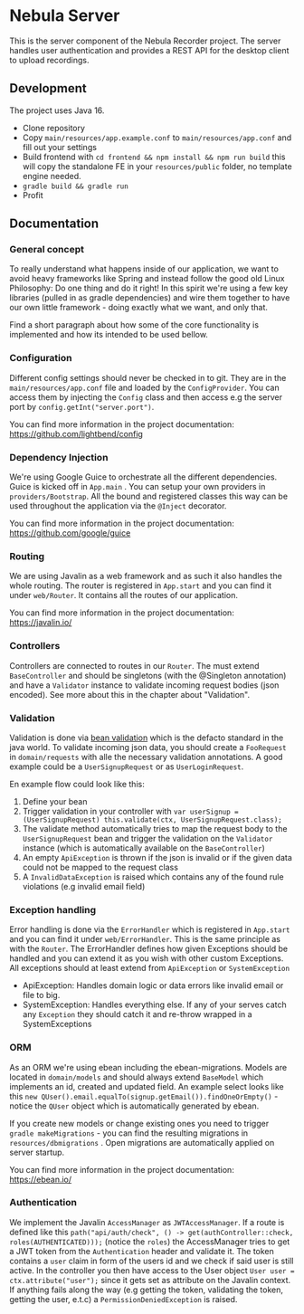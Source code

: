 # Nebula Server

This is the server component of the Nebula Recorder project. The server handles user authentication and provides a REST API for the desktop client to upload recordings.

## Development

The project uses Java 16.

- Clone repository
- Copy `main/resources/app.example.conf` to `main/resources/app.conf` and fill out your settings
- Build frontend with `cd frontend && npm install && npm run build` this will copy the standalone FE in your `resources/public` folder, no template engine needed.
- `gradle build && gradle run`
- Profit

## Documentation

### General concept

To really understand what happens inside of our application, we want to avoid heavy frameworks like Spring and instead follow the good old Linux Philosophy: Do one thing and do it right! In this spirit we're using a few key libraries (pulled in as gradle dependencies) and wire them together to have our own little framework - doing exactly what we want, and only that. 

Find a short paragraph about how some of the core functionality is implemented and how its intended to be used bellow.

### Configuration

Different config settings should never be checked in to git. They are in the `main/resources/app.conf` file and loaded by the `ConfigProvider`. You can access them by injecting the `Config` class and then access e.g the server port by `config.getInt("server.port")`. 

You can find more information in the project documentation: https://github.com/lightbend/config

### Dependency Injection

We're using Google Guice to orchestrate all the different dependencies. Guice is kicked off in `App.main` . You can setup your own providers in `providers/Bootstrap`. All the bound and registered classes this way can be used throughout the application via the `@Inject` decorator.

You can find more information in the project documentation: https://github.com/google/guice

### Routing

We are using Javalin as a web framework and as such it also handles the whole routing. The router is registered in `App.start` and you can find it under `web/Router`. It contains all the routes of our application.

You can find more information in the project documentation: https://javalin.io/

### Controllers

Controllers are connected to routes in our `Router`. The must extend `BaseController` and should be singletons (with the @Singleton annotation) and have a `Validator` instance to validate incoming request bodies (json encoded). See more about this in the chapter about "Validation".

### Validation

Validation is done via [bean validation](https://beanvalidation.org/) which is the defacto standard in the java world. To validate incoming json data, you should create a `FooRequest` in `domain/requests` with alle the necessary validation annotations. A good example could be a `UserSignupRequest` or as `UserLoginRequest`. 

En example flow could look like this:

1. Define your bean
2. Trigger validation in your controller with `var userSignup = (UserSignupRequest) this.validate(ctx, UserSignupRequest.class);`
3. The validate method automatically tries to map the request body to the `UserSignupRequest` bean and trigger the validation on the `Validator` instance (which is automatically available on the `BaseController`)
4. An empty `ApiException` is thrown if the json is invalid or if the given data could not be mapped to the request class
5. A `InvalidDataException` is raised which contains any of the found rule violations (e.g invalid email field)

### Exception handling

Error handling is done via the `ErrorHandler` which is registered in `App.start` and you can find it under `web/ErrorHandler`. This is the same principle as with the `Router`. The ErrorHandler defines how given Exceptions should be handled and you can extend it as you wish with other custom Exceptions. All exceptions should at least extend from `ApiException` or `SystemException` 

- ApiException: Handles domain logic or data errors like invalid email or file to big.
- SystemException: Handles everything else. If any of your serves catch any `Exception` they should catch it and re-throw wrapped in a SystemExceptions

### ORM

As an ORM we're using ebean including the ebean-migrations. Models are located in `domain/models` and should always extend `BaseModel` which implements an id, created and updated field. An example select looks like this `new QUser().email.equalTo(signup.getEmail()).findOneOrEmpty()` - notice the `QUser` object which is automatically generated by ebean. 

If you create new models or change existing ones you need to trigger `gradle makeMigrations` - you can find the resulting migrations in `resources/dbmigrations` . Open migrations are automatically applied on server startup.

You can find more information in the project documentation: https://ebean.io/

### Authentication

We implement the Javalin `AccessManager` as `JWTAccessManager`. If a route is defined like this `path("api/auth/check", () -> get(authController::check, roles(AUTHENTICATED)));` (notice the `roles`) the AccessManager tries to get a JWT token from the `Authentication` header and validate it. The token contains a `user` claim in form of the users id and we check if said user is still active. In the controller you then have access to the User object `User user = ctx.attribute("user");` since it gets set as attribute on the Javalin context. If anything fails along the way (e.g getting the token, validating the token, getting the user, e.t.c) a `PermissionDeniedException` is raised.
